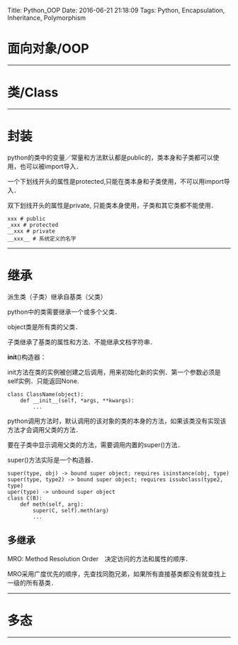 Title: Python_OOP
Date: 2016-06-21 21:18:09
Tags: Python, Encapsulation, Inheritance, Polymorphism



# 面向对象/OOP

***

# 类/Class

***

# 封装

python的类中的变量／常量和方法默认都是public的，类本身和子类都可以使用，也可以被import导入．

一个下划线开头的属性是protected,只能在类本身和子类使用，不可以用import导入．

双下划线开头的属性是private, 只能类本身使用，子类和其它类都不能使用．

    xxx # public
    _xxx # protected
    __xxx # private
    __xxx__ # 系统定义的名字

***

# 继承

派生类（子类）继承自基类（父类）

python中的类需要继承一个或多个父类．

object类是所有类的父类．

子类继承了基类的属性和方法．不能继承文档字符串．

__init__()构造器：

init方法在类的实例被创建之后调用，用来初始化新的实例．第一个参数必须是self实例．只能返回None.

    class ClassName(object):
        def __init__(self, *args, **kwargs):
            ...

python调用方法时，默认调用的该对象的类的本身的方法，如果该类没有实现该方法才会调用父类的方法．

要在子类中显示调用父类的方法，需要调用内置的super()方法．

super()方法实际是一个构造器．

    super(type, obj) -> bound super object; requires isinstance(obj, type)
    super(type, type2) -> bound super object; requires issubclass(type2, type)
    uper(type) -> unbound super object
    class C(B):
        def meth(self, arg):
            super(C, self).meth(arg)
            ...

## 多继承

MRO: Method Resolution Order　决定访问的方法和属性的顺序．

MRO采用广度优先的顺序，先查找同胞兄弟，如果所有直接基类都没有就查找上一级的所有基类．

***

# 多态

***
